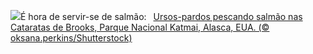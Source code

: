 ![](https://www.bing.com/th?id=OHR.GrizzlyFalls_PT-BR4321491601_UHD.jpg&w=1000)É hora de servir-se de salmão:&nbsp;&ensp;[Ursos-pardos pescando salmão nas Cataratas de Brooks, Parque Nacional Katmai, Alasca, EUA. (© oksana.perkins/Shutterstock)](https://www.bing.com/th?id=OHR.GrizzlyFalls_PT-BR4321491601_UHD.jpg)
<br><br/>
